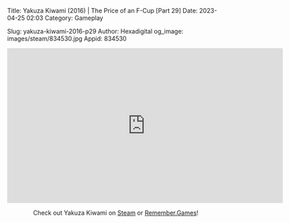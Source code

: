 Title: Yakuza Kiwami (2016) | The Price of an F-Cup [Part 29]
Date: 2023-04-25 02:03
Category: Gameplay

Slug: yakuza-kiwami-2016-p29
Author: Hexadigital
og_image: images/steam/834530.jpg
Appid: 834530

<center><iframe src="https://www.youtube.com/embed/vykhJMCZEXw?feature=oembed" allow="accelerometer; autoplay; encrypted-media; gyroscope; picture-in-picture" width="640" height="360" frameborder="0"></iframe>

Check out Yakuza Kiwami on [Steam](https://store.steampowered.com/app/834530/?curator_clanid=34633900) or [Remember.Games](https://remember.games/game/342/)!</center>